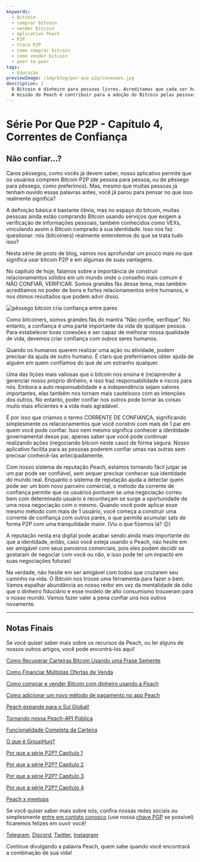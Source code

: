 ```yaml
---
keywords:
  - Bitcoin
  - comprar bitcoin
  - vender bitcoin
  - aplicativo Peach
  - P2P
  - troca P2P
  - como comprar bitcoin
  - como vender bitcoin
  - peer to peer
tags:
  - Educação
previewImage: /img/blog/por-que-p2p/conexoes.jpg
description: |
  O Bitcoin é dinheiro para pessoas livres. Acreditamos que cada ser humano tem o direito de escolher qual dinheiro usar para armazenar sua riqueza, o resultado de seu trabalho, seu tempo e energia.
  A missão do Peach é contribuir para a adoção do Bitcoin pelas pessoas.
---
```


# Série Por Que P2P - Capítulo 4, Correntes de Confiança

## Não confiar...?

Caros pêssegos, como vocês já devem saber, nosso aplicativo permite que os usuários comprem Bitcoin P2P (de pessoa para pessoa, ou de pêssego para pêssego, como preferimos). Mas, mesmo que muitas pessoas já tenham ouvido essas palavras antes, você já parou para pensar no que isso realmente significa?

A definição básica é bastante óbvia, mas no espaço do bitcoin, muitas pessoas ainda estão comprando Bitcoin usando serviços que exigem a verificação de informações pessoais, também conhecidos como VEXs, vinculando assim o Bitcoin comprado à sua identidade. Isso nos faz questionar: nós (bitcoiners) realmente entendemos do que se trata tudo isso?

Nesta série de posts de blog, vamos nos aprofundar um pouco mais no que significa usar bitcoin P2P e em algumas de suas vantagens.

No capítulo de hoje, falamos sobre a importância de construir relacionamentos sólidos em um mundo onde o conselho mais comum é NÃO CONFIAR, VERIFICAR. Somos grandes fãs desse lema, mas também acreditamos no poder de bons e fortes relacionamentos entre humanos, e nos ótimos resultados que podem advir disso.

![pêssego bitcoin cria confiança entre pares](/img/blog/por-que-p2p/confianca.jpg)

Como bitcoiners, somos grandes fãs do mantra "Não confie, verifique". No entanto, a confiança é uma parte importante da vida de qualquer pessoa. Para estabelecer boas conexões e ser capaz de melhorar nossa qualidade de vida, devemos criar confiança com outros seres humanos.

Quando os humanos querem realizar uma ação ou atividade, podem precisar da ajuda de outro humano. É claro que preferiríamos obter ajuda de alguém em quem confiamos do que de um estranho qualquer.

Uma das lições mais valiosas que o bitcoin nos ensina é (re)aprender a gerenciar nosso próprio dinheiro, e isso traz responsabilidade e riscos para nós. Embora a auto responsabilidade e a independência sejam valores importantes, elas também nos tornam mais cautelosos com as intenções dos outros. No entanto, poder confiar nos outros pode tornar as coisas muito mais eficientes e a vida mais agradável.

É por isso que criamos o termo CORRENTE DE CONFIANÇA, significando simplesmente os relacionamentos que você constrói com mais de 1 par em quem você pode confiar. Isso nem mesmo significa conhecer a identidade governamental desse par, apenas saber que você pode continuar realizando ações (negociando bitcoin neste caso) de forma segura. Nosso aplicativo facilita para as pessoas poderem confiar umas nas outras sem precisar conhecê-las antecipadamente.

Com nosso sistema de reputação Peach, estamos tornando fácil julgar se um par pode ser confiável, sem sequer precisar conhecer sua identidade do mundo real. Enquanto o sistema de reputação ajuda a detectar quem pode ser um bom novo parceiro comercial, o método da corrente de confiança permite que os usuários pontuem se uma negociação correu bem com determinado usuário e reconheçam se surge a oportunidade de uma nova negociação com o mesmo. Quando você pode aplicar esse mesmo método com mais de 1 usuário, você começa a construir uma corrente de confiança com outros pares, o que permite acumular sats de forma P2P com uma tranquilidade maior. (Viu o que fizemos lá? :wink:)

A reputação nesta era digital pode acabar sendo ainda mais importante do que a identidade, então, caso você esteja usando o Peach, não hesite em ser amigável com seus parceiros comerciais, pois eles podem decidir se gostaram de negociar com você ou não, e isso pode ter um impacto em suas negociações futuras!

Na verdade, não hesite em ser amigável com todos que cruzarem seu caminho na vida. O Bitcoin nos trouxe uma ferramenta para fazer o bem. Vamos espalhar abundância ao nosso redor em vez da mentalidade de ódio que o dinheiro fiduciário e esse modelo de alto consumismo trouxeram para o nosso mundo. Vamos fazer valer a pena confiar uns nos outros novamente.

---

## Notas Finais

Se você quiser saber mais sobre os recursos da Peach, ou ler alguns de nossos outros artigos, você pode encontrá-los aqui!

[Como Recuperar Carteiras Bitcoin Usando uma Frase Semente](https://peachbitcoin.com/pt/blog/how-to-restore-peach-wallet/)

[Como Financiar Múltiplas Ofertas de Venda](https://peachbitcoin.com/pt/blog/funding-multiple-sell-offers/)

[Como comprar e vender Bitcoin com dinheiro usando a Peach](https://peachbitcoin.com/pt/blog/how-to-buy-and-sell-bitcoin-with-cash-using-peach/)

[Como adicionar um novo método de pagamento no app Peach](https://peachbitcoin.com/pt/blog/how-to-add-a-payment-method/)

[Peach expande para o Sul Global!](https://peachbitcoin.com/pt/blog/peach-expands-to-the-global-south/)

[Tornando nossa Peach-API Pública](https://peachbitcoin.com/pt/blog/making-our-peach-api-public/)

[Funcionalidade Completa da Carteira](https://peachbitcoin.com/pt/blog/full-wallet-functionality/)

[O que é GroupHug?](https://peachbitcoin.com/pt/blog/group-hug/)

[Por que a série P2P? Capítulo 1](https://peachbitcoin.com/pt/blog/why-p2p-chapter-1/)

[Por que a série P2P? Capítulo 2](https://peachbitcoin.com/pt/blog/why-p2p-chapter-2/)

[Por que a série P2P? Capítulo 3](https://peachbitcoin.com/pt/blog/why-p2p-chapter-3-circular-economies/)

[Por que a série P2P? Capítulo 4](https://peachbitcoin.com/pt/blog/why-p2p-chapter-4-chains-of-trust/)

[Peach x meetups](https://peachbitcoin.com/pt/blog/peach-for-meetups/)

Se você quiser saber mais sobre nós, confira nossas redes sociais ou simplesmente [entre em contato conosco](mailto:hello@peachbitcoin.com) (use nossa [chave PGP](https://keys.openpgp.org/vks/v1/by-fingerprint/48339A19645E2E53488E0E5479E1B270FACD1BD2) se possível) ficaremos felizes em ouvir você!

[Telegram](https://t.me/peachtopeach), [Discord](https://discord.gg/ypeHz3SW54), [Twitter](https://twitter.com/peachbitcoin), [Instagram](https://instagram.com/peachbitcoin)

Continue divulgando a palavra Peach, quem sabe quando você encontrará a combinação de sua vida!
